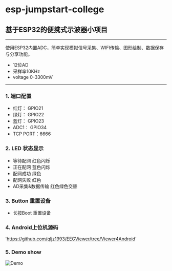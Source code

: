# esp-jumpstart-college

## 基于ESP32的便携式示波器小项目
***
使用ESP32内置ADC，简单实现模拟信号采集、WIFI传输、图形绘制、数据保存与分享功能。
- 12位AD
- 采样率10KHz
- voltage 0-3300mV
***
### 1. 端口配置
- 红灯： GPIO21
- 绿灯： GPIO22
- 蓝灯： GPIO23
- ADC1： GPIO34
- TCP PORT：6666

### 2. LED 状态显示
- 等待配网 红色闪烁
- 正在配网 蓝色闪烁
- 配网成功 绿色
- 配网失败 红色
- AD采集&数据传输 红色绿色交替

### 3. Button 重置设备
- 长按Boot 重置设备

### 4. Android上位机源码
'https://github.com/qljz1993/EEGViewer/tree/Viewer4Android'

### 5. Demo show
![Demo](https://github.com/zhanzhaocheng/esp-jumpstart-college/blob/libo_espJumpStart/Android%20demo.gif)
    

